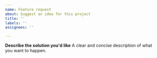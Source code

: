 ```yaml
---
name: Feature request
about: Suggest an idea for this project
title: ''
labels: ''
assignees: ''

---
```



**Describe the solution you'd like**
A clear and concise description of what you want to happen.